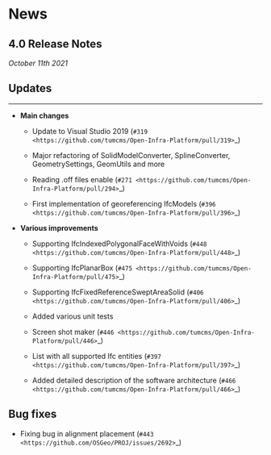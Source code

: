 
# News


## 4.0 Release Notes

*October 11th 2021*

## Updates
-------

+ **Main changes**

  * Update to Visual Studio 2019 (`#319 <https://github.com/tumcms/Open-Infra-Platform/pull/319>`_)

  * Major refactoring of SolidModelConverter, SplineConverter, GeometrySettings, GeomUtils and more

  * Reading .off files enable (`#271 <https://github.com/tumcms/Open-Infra-Platform/pull/294>`_)

  * First implementation of georeferencing IfcModels (`#396 <https://github.com/tumcms/Open-Infra-Platform/pull/396>`_)


+ **Various improvements**

  * Supporting IfcIndexedPolygonalFaceWithVoids (`#448 <https://github.com/tumcms/Open-Infra-Platform/pull/448>`_)

  * Supporting IfcPlanarBox (`#475 <https://github.com/tumcms/Open-Infra-Platform/pull/475>`_)

  * Supporting IfcFixedReferenceSweptAreaSolid (`#406 <https://github.com/tumcms/Open-Infra-Platform/pull/406>`_)

  * Added various unit tests

  * Screen shot maker (`#446 <https://github.com/tumcms/Open-Infra-Platform/pull/446>`_)

  * List with all supported Ifc entities (`#397 <https://github.com/tumcms/Open-Infra-Platform/pull/397>`_)

  * Added detailed description of the software architecture (`#466 <https://github.com/tumcms/Open-Infra-Platform/pull/466>`_)


Bug fixes
---------

* Fixing bug in alignment placement (`#443 <https://github.com/OSGeo/PROJ/issues/2692>`_)



